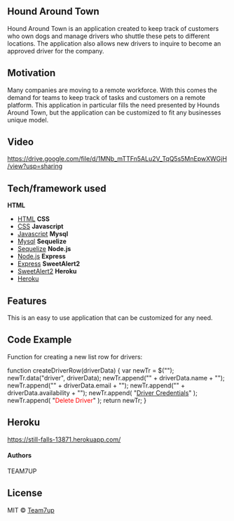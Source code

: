 ## Hound Around Town
Hound Around Town is an application created to keep track of customers who own dogs and manage drivers who shuttle these pets to different locations. The application also allows new drivers to inquire to become an approved driver for the company.  

## Motivation
Many companies are moving to a remote workforce. With this comes the demand for teams to keep track of tasks and customers on a remote platform. This application in particular fills the need presented by Hounds Around Town,  but the application can be customized to fit any businesses unique model. 
 
## Video
https://drive.google.com/file/d/1MNb_mTTFn5ALu2V_TqQ5s5MnEpwXWGjH/view?usp=sharing

## Tech/framework used
<b>HTML</b>
- [HTML](https://developer.mozilla.org/en-US/docs/Glossary/HTML)
<b>CSS</b>
- [CSS](https://developer.mozilla.org/en-US/docs/Glossary/CSS)
<b>Javascript</b>
- [Javascript](https://developer.mozilla.org/en-US/docs/Glossary/JavaScript)
<b>Mysql</b>
- [Mysql](https://www.mysql.com/)
<b>Sequelize</b>
- [Sequelize](https://www.npmjs.com/package/sequelize)
<b>Node.js</b>
- [Node.js](https://nodejs.org/en/)
<b>Express</b>
- [Express](https://www.npmjs.com/package/express)
<b>SweetAlert2</b>
- [SweetAlert2](https://sweetalert2.github.io/)
<b>Heroku</b>
- [Heroku](https://www.heroku.com/home)


## Features
This is an easy to use application that can be customized for any need. 

## Code Example
Function for creating a new list row for drivers:

function createDriverRow(driverData) {
    var newTr = $("<tr>");
    newTr.data("driver", driverData);
    newTr.append("<td>" + driverData.name + "</td>");
    newTr.append("<td>" + driverData.email + "</td>");
    newTr.append("<td>" + driverData.availability + "</td>");
    newTr.append(
      "<td><a href='/dcs?driver_id=" +
        driverData.id +
        "'>Driver Credentials</a></td>"
    );
    newTr.append(
      "<td><a style='cursor:pointer;color:red' class='delete-driver'>Delete Driver</a></td>"
    );
    return newTr;
  }

## Heroku
https://still-falls-13871.herokuapp.com/

#### Authors
TEAM7UP


## License
MIT © [Team7up]()